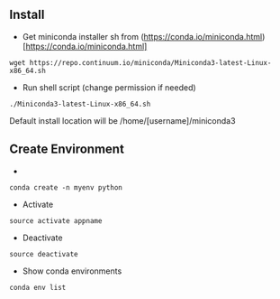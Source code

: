 
## Install

- Get miniconda installer sh from (https://conda.io/miniconda.html)[https://conda.io/miniconda.html]
```
wget https://repo.continuum.io/miniconda/Miniconda3-latest-Linux-x86_64.sh
```
- Run shell script (change permission if needed)
```
./Miniconda3-latest-Linux-x86_64.sh
```
Default install location will be /home/[username]/miniconda3


## Create Environment
-
```
conda create -n myenv python
```
- Activate
```
source activate appname
```
- Deactivate
```
source deactivate
```
- Show conda environments
```
conda env list
```
